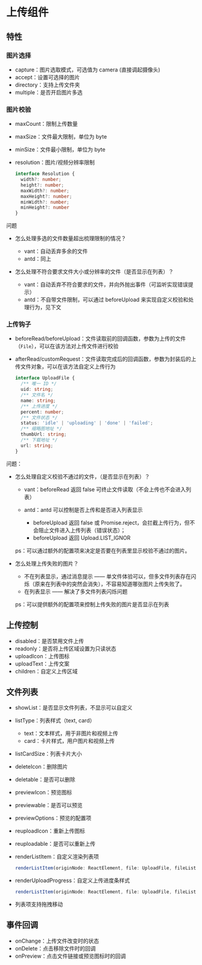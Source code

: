 # 上传组件

## 特性

### 图片选择

- capture：图片选取模式，可选值为 camera (直接调起摄像头)
- accept：设置可选择的图片
- directory：支持上传文件夹
- multiple：是否开启图片多选

### 图片校验

- maxCount：限制上传数量
- maxSize：文件最大限制，单位为 byte
- minSize：文件最小限制，单位为 byte
- resolution：图片/视频分辨率限制

    ```ts
    interface Resolution {
      width?: number;
      height?: number;
      maxWidth?: number;
      maxHeight?: number;
      minWidth?: number;
      minHeight?: number
    }
    ```

问题

- 怎么处理多选的文件数量超出梳理限制的情况？

    - vant：自动丢弃多余的文件
    - antd：同上

- 怎么处理不符合要求文件大小或分辨率的文件（是否显示在列表）？

    - vant：自动丢弃不符合要求的文件，并向外抛出事件（可监听实现错误提示）
    - antd：不自带文件限制，可以通过 beforeUpload 来实现自定义校验和处理行为，见下文

### 上传钩子

- beforeRead/beforeUpload：文件读取前的回调函数，参数为上传的文件（`File`），可以在该方法对上传文件进行校验
- afterRead/customRequest：文件读取完成后的回调函数，参数为封装后的上传文件对象，可以在该方法自定义上传行为

    ```ts
    interface UploadFile {
      /** 唯一 ID */
      uid: string;
      /** 文件名 */
      name: string;
      /** 上传进度 */
      percent: number;
      /** 文件状态 */
      status: 'idle' | 'uploading' | 'done' | 'failed';
      /** 缩略图地址 */
      thumbUrl: string;
      /** 下载地址 */
      url: string;
    }
    ```

问题：

- 怎么处理自定义校验不通过的文件，（是否显示在列表）？

    - vant：beforeRead 返回 false 可终止文件读取（不会上传也不会进入列表）
    - antd：antd 可以控制是否上传和是否进入列表显示

        - beforeUpload 返回 false 或 Promise.reject，会拦截上传行为，但不会阻止文件进入上传列表（错误状态）；
        - beforeUpload 返回 Upload.LIST_IGNOR

    ps：可以通过额外的配置项来决定是否要在列表里显示校验不通过的图片。

- 怎么处理上传失败的图片？

    - 不在列表显示，通过消息提示 —— 单文件体验可以，但多文件列表存在闪烁（原来在列表中的突然会消失），不容易知道哪张图片上传失败了。
    - 在列表显示 —— 解决了多文件列表闪烁问题

    ps：可以提供额外的配置项来控制上传失败的图片是否显示在列表

## 上传控制

- disabled：是否禁用文件上传
- readonly：是否将上传区域设置为只读状态
- uploadIcon：上传图标
- uploadText：上传文案
- children：自定义上传区域

## 文件列表

- showList：是否显示文件列表，不显示可以自定义
- listType：列表样式（text, card）

    - text：文本样式，用于非图片和视频上传
    - card：卡片样式，用户图片和视频上传

- listCardSize：列表卡片大小
- deleteIcon：删除图片
- deletable：是否可以删除
- previewIcon：预览图标
- previewable：是否可以预览
- previewOptions：预览的配置项
- reuploadIcon：重新上传图标
- reuploadable：是否可以重新上传
- renderListItem：自定义渲染列表项

    ```ts
    renderListItem(originNode: ReactElement, file: UploadFile, fileList: object[], actions: { delete: function, preview: function, upload: function }): React.ReactNode
    ```

- renderUploadProgress：自定义上传进度条样式

    ```ts
    renderListItem(originNode: ReactElement, file: UploadFile, fileList: object[])
    ```

- 列表项支持拖拽移动

## 事件回调

- onChange：上传文件改变时的状态
- onDelete：点击移除文件时的回调
- onPreview：点击文件链接或预览图标时的回调
